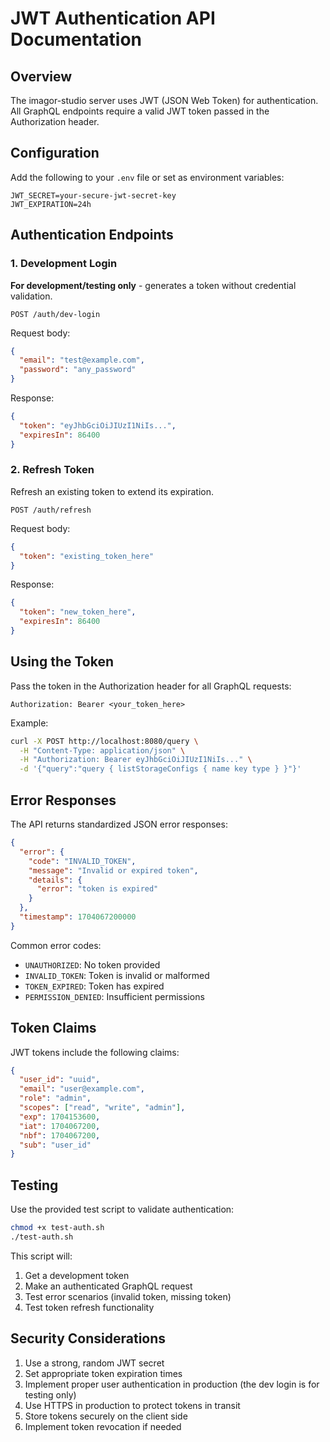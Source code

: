 # JWT Authentication API Documentation

## Overview

The imagor-studio server uses JWT (JSON Web Token) for authentication. All GraphQL endpoints require a valid JWT token passed in the Authorization header.

## Configuration

Add the following to your `.env` file or set as environment variables:

```env
JWT_SECRET=your-secure-jwt-secret-key
JWT_EXPIRATION=24h
```

## Authentication Endpoints

### 1. Development Login

**For development/testing only** - generates a token without credential validation.

```
POST /auth/dev-login
```

Request body:
```json
{
  "email": "test@example.com",
  "password": "any_password"
}
```

Response:
```json
{
  "token": "eyJhbGciOiJIUzI1NiIs...",
  "expiresIn": 86400
}
```

### 2. Refresh Token

Refresh an existing token to extend its expiration.

```
POST /auth/refresh
```

Request body:
```json
{
  "token": "existing_token_here"
}
```

Response:
```json
{
  "token": "new_token_here",
  "expiresIn": 86400
}
```

## Using the Token

Pass the token in the Authorization header for all GraphQL requests:

```
Authorization: Bearer <your_token_here>
```

Example:
```bash
curl -X POST http://localhost:8080/query \
  -H "Content-Type: application/json" \
  -H "Authorization: Bearer eyJhbGciOiJIUzI1NiIs..." \
  -d '{"query":"query { listStorageConfigs { name key type } }"}'
```

## Error Responses

The API returns standardized JSON error responses:

```json
{
  "error": {
    "code": "INVALID_TOKEN",
    "message": "Invalid or expired token",
    "details": {
      "error": "token is expired"
    }
  },
  "timestamp": 1704067200000
}
```

Common error codes:
- `UNAUTHORIZED`: No token provided
- `INVALID_TOKEN`: Token is invalid or malformed
- `TOKEN_EXPIRED`: Token has expired
- `PERMISSION_DENIED`: Insufficient permissions

## Token Claims

JWT tokens include the following claims:

```json
{
  "user_id": "uuid",
  "email": "user@example.com",
  "role": "admin",
  "scopes": ["read", "write", "admin"],
  "exp": 1704153600,
  "iat": 1704067200,
  "nbf": 1704067200,
  "sub": "user_id"
}
```

## Testing

Use the provided test script to validate authentication:

```bash
chmod +x test-auth.sh
./test-auth.sh
```

This script will:
1. Get a development token
2. Make an authenticated GraphQL request
3. Test error scenarios (invalid token, missing token)
4. Test token refresh functionality

## Security Considerations

1. Use a strong, random JWT secret
2. Set appropriate token expiration times
3. Implement proper user authentication in production (the dev login is for testing only)
4. Use HTTPS in production to protect tokens in transit
5. Store tokens securely on the client side
6. Implement token revocation if needed
